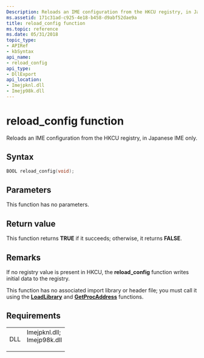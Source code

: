 ```yaml
---
Description: Reloads an IME configuration from the HKCU registry, in Japanese IME only.
ms.assetid: 171c31ad-c925-4e18-b458-d9abf52dae9a
title: reload_config function
ms.topic: reference
ms.date: 05/31/2018
topic_type: 
- APIRef
- kbSyntax
api_name: 
- reload_config
api_type: 
- DllExport
api_location: 
- Imejpknl.dll
- Imejp98k.dll
---
```


# reload\_config function

Reloads an IME configuration from the HKCU registry, in Japanese IME only.

## Syntax


```C++
BOOL reload_config(void);
```



## Parameters

This function has no parameters.

## Return value

This function returns **TRUE** if it succeeds; otherwise, it returns **FALSE**.

## Remarks

If no registry value is present in HKCU, the **reload\_config** function writes initial data to the registry.

This function has no associated import library or header file; you must call it using the [**LoadLibrary**](https://msdn.microsoft.com/en-us/library/ms684175(v=VS.85).aspx) and [**GetProcAddress**](https://msdn.microsoft.com/en-us/library/ms683212(v=VS.85).aspx) functions.

## Requirements



|                |                                                                                                                                                             |
|----------------|-------------------------------------------------------------------------------------------------------------------------------------------------------------|
| DLL<br/> | <dl> <dt>Imejpknl.dll; </dt> <dt>Imejp98k.dll</dt> </dl> |



 

 




